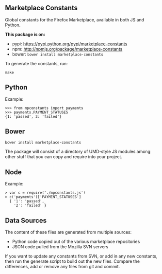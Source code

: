 Marketplace Constants
---------------------

Global constants for the Firefox Marketplace, available in both JS and Python.

**This package is on:**

* pypi: https://pypi.python.org/pypi/marketplace-constants
* npm: http://npmjs.org/package/marketplace-constants
* bower: ```bower install marketplace-constants```

To generate the constants, run:

    make

Python
------

Example:

    >>> from mpconstants import payments
    >>> payments.PAYMENT_STATUSES
    {1: 'passed', 2: 'failed'}

Bower
-----

```bower install marketplace-constants```

The package will consist of a directory of UMD-style JS modules among other
stuff that you can copy and require into your project.

Node
----

Example:

    > var c = require('./mpconstants.js')
    > c('payments')['PAYMENT_STATUSES']
      { '1': 'passed',
        '2': 'failed' }

Data Sources
------------

The content of these files are generated from multiple sources:

* Python code copied out of the various marketplace repositories
* JSON code pulled from the Mozilla SVN servers

If you want to update any constants from SVN, or add in any new constants, then
run the generate script to build out the new files. Compare the differences,
add or remove any files from git and commit.
